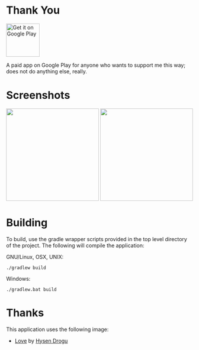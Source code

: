# Thank You

<a href="https://play.google.com/store/apps/details?id=protect.thank_you" target="_blank">
<img src="https://play.google.com/intl/en_us/badges/images/generic/en-play-badge.png" alt="Get it on Google Play" height="90"/></a>

A paid app on Google Play for anyone who wants to support me this way; does not do anything else, really.

# Screenshots

[<img src="https://user-images.githubusercontent.com/5264535/34439302-e7be0284-ec7a-11e7-90ee-771e79c7e1a8.png" width=250>](https://user-images.githubusercontent.com/5264535/34439302-e7be0284-ec7a-11e7-90ee-771e79c7e1a8.png)
[<img src="https://user-images.githubusercontent.com/5264535/34439303-ea0eb1c8-ec7a-11e7-8c5c-c7fd48372055.png" width=250>](https://user-images.githubusercontent.com/5264535/34439303-ea0eb1c8-ec7a-11e7-8c5c-c7fd48372055.png)

# Building

To build, use the gradle wrapper scripts provided in the top level directory of the project. The following will
compile the application:

GNU/Linux, OSX, UNIX:
```
./gradlew build
```

Windows:
```
./gradlew.bat build
```

# Thanks

This application uses the following image:
- [Love](https://thenounproject.com/term/love/103874) by [Hysen Drogu](https://thenounproject.com/hy.drogu/)
